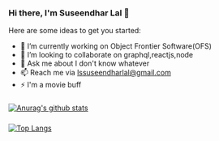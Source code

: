  ### Hi there, I'm Suseendhar Lal 👋

Here are some ideas to get you started:

- 🔭 I’m currently working on Object Frontier Software(OFS)
- 👯 I’m looking to collaborate on graphql,reactjs,node
- 💬 Ask me about I don't know whatever
- 📫 Reach me via lssuseendharlal@gmail.com
- ⚡ I'm a movie buff
###
[![Anurag's github stats](https://github-readme-stats.vercel.app/api?username=suseendharlal96&show_icons=true&theme=cobalt)](https://github.com/anuraghazra/github-readme-stats)
###
[![Top Langs](https://github-readme-stats.vercel.app/api/top-langs/?username=suseendharlal96)](https://github.com/anuraghazra/github-readme-stats)
###

